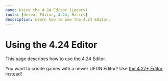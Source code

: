 ```yaml
---
name: Using the 4.24 Editor (Legacy)
tools: [Unreal Editor, 4.24, Basics]
description: Learn how to use the 4.24 Editor.
---
```

# Using the 4.24 Editor
This page describes how to use the 4.24 Editor.
<div class="alert alert-danger" role="alert">
  You want to create games with a newer UEDN Editor? Use <a href="https://tfngamesofficial.github.io/devcreate/docs/unreal-editor/using-the-new-editor" class="alert-link">the 4.27+ Editor</a> instead!
</div>
